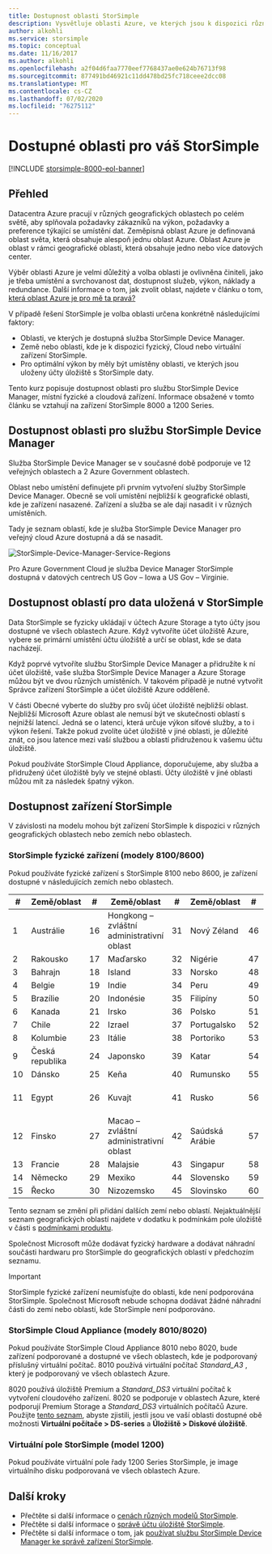```yaml
---
title: Dostupnost oblasti StorSimple
description: Vysvětluje oblasti Azure, ve kterých jsou k dispozici různé modely zařízení StorSimple.
author: alkohli
ms.service: storsimple
ms.topic: conceptual
ms.date: 11/16/2017
ms.author: alkohli
ms.openlocfilehash: a2f04d6faa7770eef7768437ae0e624b76713f98
ms.sourcegitcommit: 877491bd46921c11dd478bd25fc718ceee2dcc08
ms.translationtype: MT
ms.contentlocale: cs-CZ
ms.lasthandoff: 07/02/2020
ms.locfileid: "76275112"
---
```

# <a name="available-regions-for-your-storsimple"></a>Dostupné oblasti pro váš StorSimple

[!INCLUDE [storsimple-8000-eol-banner](../../includes/storsimple-8000-eol-banner.md)]

## <a name="overview"></a>Přehled

Datacentra Azure pracují v různých geografických oblastech po celém světě, aby splňovala požadavky zákazníků na výkon, požadavky a preference týkající se umístění dat. Zeměpisná oblast Azure je definovaná oblast světa, která obsahuje alespoň jednu oblast Azure. Oblast Azure je oblast v rámci geografické oblasti, která obsahuje jedno nebo více datových center.

Výběr oblasti Azure je velmi důležitý a volba oblasti je ovlivněna činiteli, jako je třeba umístění a svrchovanost dat, dostupnost služeb, výkon, náklady a redundance. Další informace o tom, jak zvolit oblast, najdete v článku o tom, [která oblast Azure je pro mě ta pravá?](https://azure.microsoft.com/overview/datacenters/how-to-choose/)

V případě řešení StorSimple je volba oblasti určena konkrétně následujícími faktory:

- Oblasti, ve kterých je dostupná služba StorSimple Device Manager.
- Země nebo oblasti, kde je k dispozici fyzický, Cloud nebo virtuální zařízení StorSimple.
- Pro optimální výkon by měly být umístěny oblasti, ve kterých jsou uloženy účty úložiště s StorSimple daty.

Tento kurz popisuje dostupnost oblasti pro službu StorSimple Device Manager, místní fyzické a cloudová zařízení. Informace obsažené v tomto článku se vztahují na zařízení StorSimple 8000 a 1200 Series.

## <a name="region-availability-for-storsimple-device-manager-service"></a>Dostupnost oblasti pro službu StorSimple Device Manager

Služba StorSimple Device Manager se v současné době podporuje ve 12 veřejných oblastech a 2 Azure Government oblastech.

Oblast nebo umístění definujete při prvním vytvoření služby StorSimple Device Manager. Obecně se volí umístění nejbližší k geografické oblasti, kde je zařízení nasazené. Zařízení a služba se ale dají nasadit i v různých umístěních.

Tady je seznam oblastí, kde je služba StorSimple Device Manager pro veřejný cloud Azure dostupná a dá se nasadit.

![StorSimple-Device-Manager-Service-Regions](./media/storsimple-region/storsimple-device-manager-service-regions.png)

Pro Azure Government Cloud je služba Device Manager StorSimple dostupná v datových centrech US Gov – Iowa a US Gov – Virginie.

## <a name="region-availability-for-data-stored-in-storsimple"></a>Dostupnost oblastí pro data uložená v StorSimple

Data StorSimple se fyzicky ukládají v účtech Azure Storage a tyto účty jsou dostupné ve všech oblastech Azure. Když vytvoříte účet úložiště Azure, vybere se primární umístění účtu úložiště a určí se oblast, kde se data nacházejí.

Když poprvé vytvoříte službu StorSimple Device Manager a přidružíte k ní účet úložiště, vaše služba StorSimple Device Manager a Azure Storage můžou být ve dvou různých umístěních. V takovém případě je nutné vytvořit Správce zařízení StorSimple a účet úložiště Azure odděleně.

V části Obecné vyberte do služby pro svůj účet úložiště nejbližší oblast. Nejbližší Microsoft Azure oblast ale nemusí být ve skutečnosti oblastí s nejnižší latencí. Jedná se o latenci, která určuje výkon síťové služby, a to i výkon řešení. Takže pokud zvolíte účet úložiště v jiné oblasti, je důležité znát, co jsou latence mezi vaší službou a oblastí přidruženou k vašemu účtu úložiště.

Pokud používáte StorSimple Cloud Appliance, doporučujeme, aby služba a přidružený účet úložiště byly ve stejné oblasti. Účty úložiště v jiné oblasti můžou mít za následek špatný výkon.

## <a name="availability-of-storsimple-device"></a>Dostupnost zařízení StorSimple

V závislosti na modelu mohou být zařízení StorSimple k dispozici v různých geografických oblastech nebo zemích nebo oblastech.

### <a name="storsimple-physical-device-models-81008600"></a>StorSimple fyzické zařízení (modely 8100/8600)

Pokud používáte fyzické zařízení s StorSimple 8100 nebo 8600, je zařízení dostupné v následujících zemích nebo oblastech.

| #  | Země/oblast        | #  | Země/oblast     | #  | Země/oblast      | #  | Země/oblast             |
|----|-----------------------|----|--------------------|----|---------------------|----|----------------------------|
| 1  | Austrálie             | 16 | Hongkong – zvláštní administrativní oblast      | 31 | Nový Zéland         | 46 | Jižní Afrika               |
| 2  | Rakousko               | 17 | Maďarsko            | 32 | Nigérie             | 47 | Jižní Korea                |
| 3  | Bahrajn               | 18 | Island            | 33 | Norsko              | 48 | Španělsko                      |
| 4  | Belgie               | 19 | Indie              | 34 | Peru                | 49 | Srí Lanka                  |
| 5  | Brazílie                | 20 | Indonésie          | 35 | Filipíny         | 50 | Švédsko                     |
| 6  | Kanada                | 21 | Irsko            | 36 | Polsko              | 51 | Švýcarsko                |
| 7  | Chile                 | 22 | Izrael             | 37 | Portugalsko            | 52 | Tchaj-wan                     |
| 8  | Kolumbie              | 23 | Itálie              | 38 | Portoriko         | 53 | Thajsko                   |
| 9  | Česká republika        | 24 | Japonsko              | 39 | Katar               | 54 | Turecko                     |
| 10 | Dánsko               | 25 | Keňa              | 40 | Rumunsko             | 55 | Ukrajina                    |
| 11 | Egypt                 | 26 | Kuvajt             | 41 | Rusko              | 56 | Spojené arabské emiráty       |
| 12 | Finsko               | 27 | Macao – zvláštní administrativní oblast          | 42 | Saúdská Arábie        | 57 | Spojené království             |
| 13 | Francie                | 28 | Malajsie           | 43 | Singapur           | 58 | USA              |
| 14 | Německo               | 29 | Mexiko             | 44 | Slovensko            | 59 | Vietnam                    |
| 15 | Řecko                | 30 | Nizozemsko        | 45 | Slovinsko            | 60 | Chorvatsko                    |

Tento seznam se změní při přidání dalších zemí nebo oblastí. Nejaktuálnější seznam geografických oblastí najdete v dodatku k podmínkám pole úložiště v části s [podmínkami produktu](https://www.microsoft.com/en-us/licensing/product-licensing/products).

Společnost Microsoft může dodávat fyzický hardware a dodávat náhradní součásti hardwaru pro StorSimple do geografických oblastí v předchozím seznamu.

> [!IMPORTANT]
> StorSimple fyzické zařízení neumísťujte do oblasti, kde není podporována StorSimple. Společnost Microsoft nebude schopna dodávat žádné náhradní části do zemí nebo oblastí, kde StorSimple není podporováno.

### <a name="storsimple-cloud-appliance-models-80108020"></a>StorSimple Cloud Appliance (modely 8010/8020)

Pokud používáte StorSimple Cloud Appliance 8010 nebo 8020, bude zařízení podporované a dostupné ve všech oblastech, kde je podporovaný příslušný virtuální počítač. 8010 používá virtuální počítač _Standard_A3_ , který je podporovaný ve všech oblastech Azure.

8020 používá úložiště Premium a _Standard_DS3_ virtuální počítač k vytvoření cloudového zařízení. 8020 se podporuje v oblastech Azure, které podporují Premium Storage a _Standard_DS3_ virtuálních počítačů Azure. Použijte [tento seznam](https://azure.microsoft.com/regions/services/), abyste zjistili, jestli jsou ve vaší oblasti dostupné obě možnosti **Virtuální počítače > DS-series** a **Úložiště > Diskové úložiště**.

### <a name="storsimple-virtual-array-model-1200"></a>Virtuální pole StorSimple (model 1200)

Pokud používáte virtuální pole řady 1200 Series StorSimple, je image virtuálního disku podporovaná ve všech oblastech Azure.

## <a name="next-steps"></a>Další kroky

* Přečtěte si další informace o [cenách různých modelů StorSimple](https://azure.microsoft.com/pricing/calculator/#storsimple2).
* Přečtěte si další informace o [správě účtu úložiště StorSimple](storsimple-8000-manage-storage-accounts.md).
* Přečtěte si další informace o tom, jak [používat službu StorSimple Device Manager ke správě zařízení StorSimple](storsimple-8000-manager-service-administration.md).
